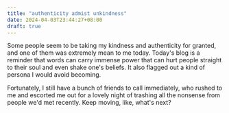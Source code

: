 ```yaml
---
title: "authenticity admist unkindness"
date: 2024-04-03T23:44:27+08:00
draft: true
---
```


Some people seem to be taking my kindness and authenticity for granted, and one of them was extremely mean to me today. Today's blog is a reminder that words can carry immense power that can hurt people straight to their soul and even shake one's beliefs. It also flagged out a kind of persona I would avoid becoming.

Fortunately, I still have a bunch of friends to call immediately, who rushed to me and escorted me out for a lovely night of trashing all the nonsense from people we'd met recently. Keep moving, like, what's next?
